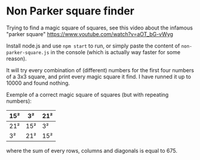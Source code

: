 # Non Parker square finder

Trying to find a magic square of squares, see this video about the infamous "parker square" https://www.youtube.com/watch?v=aOT_bG-vWyg

Install node.js and use `npm start` to run, or simply paste the content of `non-parker-square.js` in the console (which is actually way faster for some reason).

It will try every combination of (different) numbers for the first four numbers of a 3x3 square, and print every magic square it find. I have runned it up to 10000 and found nothing.

Exemple of a correct magic square of squares (but with repeating numbers):

 15² |   3² |  21²
-----|------|-----
 21² |  15² |   3²
  3² |  21² |  15²

where the sum of every rows, columns and diagonals is equal to 675.
